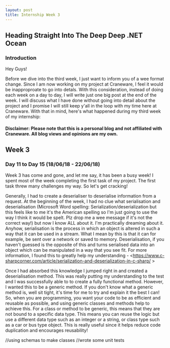 ```yaml
---
layout: post
title: Internship Week 3
---
```

## Heading Straight Into The Deep Deep .NET Ocean

### Introduction 
Hey Guys!

Before we dive into the third week, I just want to inform you of a wee format change. 
Since I am now working on my project at Craneware, I feel it would be inapproproate to go into detals. With this consideration, instead of doing each week on a day to day, I will write just one big post at the end of the week. I will discuss what I have done without going into detail about the project and I promise I will still keep y'all in the loop with my time here at Craneware. With that in mind, here's what happened during my third week of my internship: 

#### Disclaimer: Please note that this is a personal blog and not affiliated with Craneware. All blog views and opinions are my own. 
## Week 3
### Day 11 to Day 15 (18/06/18 - 22/06/18)
Week 3 has come and gone, and let me say, it has been a busy week! I spent most of the week completing the first task of my project. The first task threw many challenges my way. So let's get cracking!
  
  Generally, I had to create a deserialiser to deserialise information from a request. At the beginning of the week, I had no clue what serialisation and deserialisation (Microsoft Word spelling: Serialization/deserialization but this feels like to me it's the American spelling so I'm just going to use the way I think it would be spelt. Plz drop me a wee message if it's not the correct way!) but now I know ALL about it. I'm practically dreaming about it. Anyhow, serialisation is the process in which an object is altered in such a way that it can be used in a stream. What I mean by this is that it can for example, be sent over a network or saved to memory. Deserialisation, if you haven't guessed is the opposite of this and turns serialised data into an object which can be manipulated in a way that you see fit. For more information, I found this to greatly help my understanding - <https://www.c-sharpcorner.com/article/serialization-and-deserialization-in-c-sharp/ >
  
  Once I had absorbed this knowledge I jumped right in and created a deserialisation method. This was really putting my understanding to the test and I was successfully able to to create a fully functional method. However, I wanted this to be a generic method. If you don't know what a generic method is, well sit tight, it's time for me to try and explain it the best I can! So, when you are programming, you want your code to be as efficient and reusable as possible, and using generic classes and methods help to achieve this. For a class or method to be generic, this means that they are not bound to a specific data type. This means you can reuse the logic but use a different data type such as an integer or a string, or class type such as a car or bus type object. This is really useful since it helps reduce code duplication and encourages reusability! 
  
  
    
  
  //using schemas to make classes
  //wrote some unit tests 

